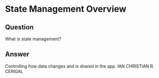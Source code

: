 # State Management Overview

## Question
What is state management?
## Answer
Controlling how data changes and is shared in the app.
IAN CHRISTIAN R. CERIGAL